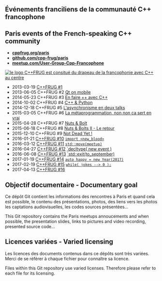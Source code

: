Événements franciliens de la communauté C++ francophone
-----------------------------------------------------

Paris events of the French-speaking C++ community
-------------------------------------------------

* [**cppfrug.org/paris**](http://cppfrug.org/paris/)
* [**github.com/cpp-frug/paris**](https://github.com/cpp-frug/paris/)
* [**meetup.com/User-Group-Cpp-Francophone**](http://www.meetup.com/User-Group-Cpp-Francophone/)


[![le logo C++FRUG est consitué du drapeau de la francophonie avec C++ au centre](http://cpp-frug.github.io/images/Cpp-Francophonie.svg "Logo C++FRUG")](https://github.com/cpp-frug/cpp-frug.github.io/blob/master/images/Cpp-Francophonie.svg)



* 2013-03-19 [C++FRUG #1](events/2013-03-19_n01)
* 2013-06-05 C++FRUG #2 [Qt on mobile ](https://www.meetup.com/fr-FR/User-Group-Cpp-Francophone/events/120838202/)
* 2014-05-23 C++FRUG #3 [En faire ++ avec C++ ](https://www.meetup.com/fr-FR/User-Group-Cpp-Francophone/events/177106822/)
* 2014-10-02 C++FRUG #4 [C++ & Python](https://www.meetup.com/fr-FR/User-Group-Cpp-Francophone/events/181945092/)
* 2014-12-18 C++FRUG #5 [L'asynchronisme en deux talks](https://www.meetup.com/fr-FR/User-Group-Cpp-Francophone/events/218740271/)
* 2015-03-05 C++FRUG #6 [La métaprogrammation, non non ca sert en vrai](https://www.meetup.com/fr-FR/User-Group-Cpp-Francophone/events/220602373/)
* 2015-04-28 C++FRUG #7 [Nuts & Bolt](https://www.meetup.com/fr-FR/User-Group-Cpp-Francophone/events/221811241/)
* 2015-06-18 C++FRUG #8 [Nuts & Bolts II - Le retour](https://www.meetup.com/fr-FR/User-Group-Cpp-Francophone/events/223101208/)
* 2015-12-10 C++FRUG #9 [Not Dead Yet !](https://www.meetup.com/fr-FR/User-Group-Cpp-Francophone/events/226963782/)
* 2016-01-21 [C++FRUG #10](events/2016-01-21_n10) [`import <new_blood>`](https://www.meetup.com/fr-FR/User-Group-Cpp-Francophone/events/227761739/)
* 2016-03-12 [C++FRUG #11](events/2016-03-12_n11) [`std::move(meetup)`](https://www.meetup.com/fr-FR/User-Group-Cpp-Francophone/events/229508095/)
* 2016-04-27 [C++FRUG #12](events/2016-04-27_n12) [`decltype( new event )](https://www.meetup.com/fr-FR/User-Group-Cpp-Francophone/events/230392153/)
* 2016-06-08 [C++FRUG #13](events/2016-06-08_n13) [`std::exit(to_september)](https://www.meetup.com/fr-FR/User-Group-Cpp-Francophone/events/231339781/)
* 2017-01-19 [C++FRUG #14](events/2017-01-19_n14) [`auto happy = new Year(2017)`](https://www.meetup.com/fr-FR/User-Group-Cpp-Francophone/events/236788136/)
* 2017-02-19 [C++FRUG #15](events/2017-02-19_n15) [`while( jokes --> 0 );`](https://www.meetup.com/fr-FR/User-Group-Cpp-Francophone/events/237138962/)
* 2017-04-13 [C++FRUG #16](events/2017-04-13_n16)


Objectif documentaire - Documentary goal
----------------------------------------

Ce dépôt Git contient les informations des rencontres à Paris
et quand cela est possible, le contenu des présentations,
photos, des liens vers les photos les captations audiovisuelles,
les codes sources présentées...

This Git repository contains the Paris meetups annoucements
and when possible, the presentation slides,
links to pictures and	video recording, presented source code...


Licences variées - Varied licensing
-----------------------------------

Les licences des documents contenus dans ce dépôts sont très variées.
Merci de se référer à chaque fichier pour connaître sa licence.

Files within this Git repository use varied licenses.
Therefore please refer to each file for its licensing.
